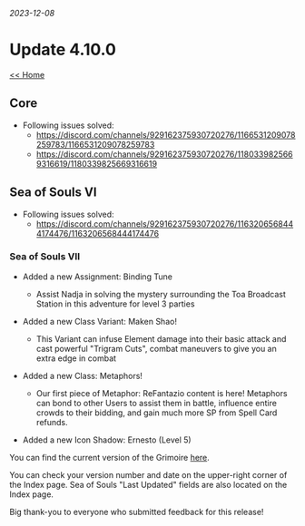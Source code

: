 _2023-12-08_
# Update 4.10.0

[<< Home](https://grimoireofheart.github.io)

## Core 
* Following issues solved: 
	* https://discord.com/channels/929162375930720276/1166531209078259783/1166531209078259783
	* https://discord.com/channels/929162375930720276/1180339825669316619/1180339825669316619

## Sea of Souls VI
* Following issues solved: 
	* https://discord.com/channels/929162375930720276/1163206568444174476/1163206568444174476

### Sea of Souls VII
* Added a new Assignment: Binding Tune
	* Assist Nadja in solving the mystery surrounding the Toa Broadcast Station in this adventure for level 3 parties 
	
* Added a new Class Variant: Maken Shao!
	* This Variant can infuse Element damage into their basic attack and cast powerful "Trigram Cuts", combat maneuvers to give you an extra edge in combat 

* Added a new Class: Metaphors! 
	* Our first piece of Metaphor: ReFantazio content is here! Metaphors can bond to other Users to assist them in battle, influence entire crowds to their bidding, and gain much more SP from Spell Card refunds. 

* Added a new Icon Shadow: Ernesto (Level 5) 

You can find the current version of the Grimoire [here](https://github.com/grimoireofheart/grimoireofheart.github.io/raw/main/Resources/Grimoire%20of%20the%20Heart%20[Core%20Rulebook].pdf).

You can check your version number and date on the upper-right corner of the Index page. Sea of Souls "Last Updated" fields are also located on the Index page. 

Big thank-you to everyone who submitted feedback for this release!

